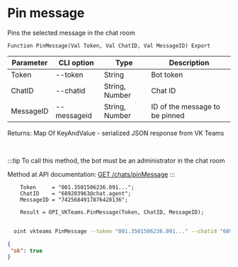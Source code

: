 ﻿---
sidebar_position: 9
---

# Pin message
 Pins the selected message in the chat room



`Function PinMessage(Val Token, Val ChatID, Val MessageID) Export`

  | Parameter | CLI option | Type | Description |
  |-|-|-|-|
  | Token | --token | String | Bot token |
  | ChatID | --chatid | String, Number | Chat ID |
  | MessageID | --messageid | String, Number | ID of the message to be pinned |

  
  Returns:  Map Of KeyAndValue - serialized JSON response from VK Teams

<br/>

:::tip
To call this method, the bot must be an administrator in the chat room

 Method at API documentation: [GET /chats/pinMessage](https://teams.vk.com/botapi/#/chats/get_chats_pinMessage)
:::
<br/>


```bsl title="Code example"
    Token     = "001.3501506236.091...";
    ChatID    = "689203963@chat.agent";
    MessageID = "7425684917876428136";

    Result = OPI_VKTeams.PinMessage(Token, ChatID, MessageID);
```



```sh title="CLI command example"
    
  oint vkteams PinMessage --token "001.3501506236.091..." --chatid "689203963@chat.agent" --messageid "7401463509940174907"

```

```json title="Result"
{
 "ok": true
}
```
